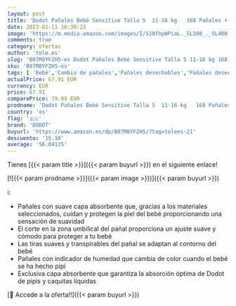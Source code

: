 ```yaml
---
layout: post
title: 'Dodot Pañales Bebé Sensitive Talla 5  11-16 kg   168 Pañales + 1 Pack de 48 Toallitas Gratis Cuidado Total Aqua  Óptima Protección de la Piel de Dodot  Pack Mensual'
date: 2023-01-11 18:39:23
image: 'https://m.media-amazon.com/images/I/510fhpWPiaL._SL500_._SL400_.jpg'
comments: true
category: ofertas
author: 'tole.es'
slug: 'B07M8YFZH5-es Dodot Pañales Bebé Sensitive Talla 5 11-16 kg 168 Pañales...'
sku: 'B07M8YFZH5-es'
tags: [ 'Bebé','Cambio de pañales','Pañales desechables','Pañales desechables para bebés','Pañales para bebé','bebé','dodot','pañales','🇪🇸', ]
actualPrice: 67.91 EUR
currency: EUR
price: 67.91
comparePrice: 79.99 EUR
prodname: 'Dodot Pañales Bebé Sensitive Talla 5  11-16 kg   168 Pañales + 1 Pack de 48 Toallitas Gratis Cuidado Total Aqua  Óptima Protección de la Piel de Dodot  Pack Mensual'
country: 'es'
flag: '🇪🇸'
brand: 'DODOT'
buyurl: 'https://www.amazon.es/dp/B07M8YFZH5/?tag=tolees-21'
descuento: '15.10'
average: '56.04125'
---
```


Tienes [{{< param title >}}]({{< param buyurl >}}) en el siguiente enlace!

[![{{< param prodname >}}]({{< param image >}})]({{< param buyurl >}})

ℹ️:

- Pañales con suave capa absorbente que, gracias a los materiales seleccionados, cuidan y protegen la piel del bebé proporcionando una sensación de suavidad
- El corte en la zona umbilical del pañal proporciona un ajuste suave y cómodo para proteger a tu bebé
- Las tiras suaves y transpirables del pañal se adaptan al contorno del bebé
- Pañales con indicador de humedad que cambia de color cuando el bebé se ha hecho pipí
- Exclusiva capa absorbente que garantiza la absorción óptima de Dodot de pipís y caquitas líquidas

[🛒 Accede a la oferta!!]({{< param buyurl >}})
